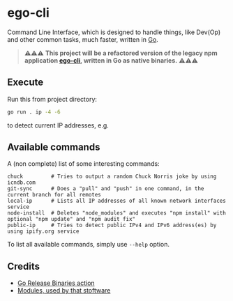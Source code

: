 # ego-cli

Command Line Interface, which is designed to handle things, like Dev(Op) and other common tasks, much faster, written in [Go](https://golang.org/).

> ⚠️⚠️⚠️ **This project will be a refactored version of the legacy npm application [ego-cli](https://github.com/egodigital/ego-cli), written in Go as native binaries.** ⚠️⚠️⚠️

## Execute

Run this from project directory:

```bash
go run . ip -4 -6
```

to detect current IP addresses, e.g.

## Available commands

A (non complete) list of some interesting commands:

```
chuck         # Tries to output a random Chuck Norris joke by using icndb.com
git-sync      # Does a "pull" and "push" in one command, in the current branch for all remotes
local-ip      # Lists all IP addresses of all known network interfaces service
node-install  # Deletes "node_modules" and executes "npm install" with optional "npm update" and "npm audit fix"
public-ip     # Tries to detect public IPv4 and IPv6 address(es) by using ipify.org service
```

To list all available commands, simply use `--help` option.

## Credits

* [Go Release Binaries action](https://github.com/marketplace/actions/go-release-binaries)
* [Modules, used by that stoftware](./go.mod)
